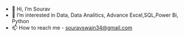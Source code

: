 - 👋 Hi, I’m Sourav
- 👀 I’m interested in Data, Data Analitics, Advance Excel,SQL,Power Bi, Python
- 📫 How to reach me - souravswain34@gmail.com

<!---
sourav6263/sourav6263 is a ✨ special ✨ repository because its `README.md` (this file) appears on your GitHub profile.
You can click the Preview link to take a look at your changes.
--->
